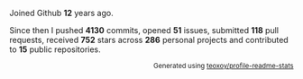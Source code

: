 Joined Github **12** years ago.

Since then I pushed **4130** commits, opened **51** issues, submitted **118** pull requests, received **752** stars across **286** personal projects and contributed to **15** public repositories.

<p align="right"><sub>Generated using <a href="https://github.com/marketplace/actions/profile-readme-stats">teoxoy/profile-readme-stats</a></sub></p>
